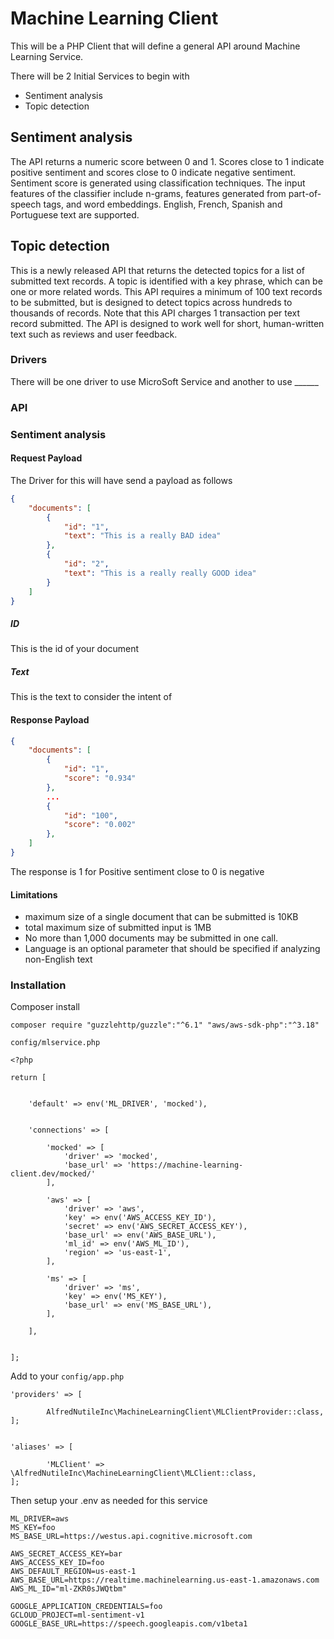 # Machine Learning Client

This will be a PHP Client that will define a general API around Machine Learning Service.
 

There will be 2 Initial Services to begin with

  * Sentiment analysis
  * Topic detection

## Sentiment analysis

The API returns a numeric score between 0 and 1. 
Scores close to 1 indicate positive sentiment and scores close to 0 indicate negative sentiment.
Sentiment score is generated using classification techniques. 
The input features of the classifier include n-grams, features generated 
from part-of-speech tags, and word embeddings. English, French, 
Spanish and Portuguese text are supported.


## Topic detection

This is a newly released API that returns the detected topics for a list of submitted 
text records. A topic is identified with a key phrase, which can be one or more related words. 
This API requires a minimum of 100 text records to be submitted, but is designed 
to detect topics across hundreds to thousands of records. Note that this API 
charges 1 transaction per text record submitted. 
The API is designed to work well for short, human-written text such as 
reviews and user feedback.


### Drivers

There will be one driver to use MicroSoft Service and another to use ______


### API

### Sentiment analysis


#### Request Payload

The Driver for this will have send a payload as follows

```json
{
    "documents": [
        {
            "id": "1",
            "text": "This is a really BAD idea"
        },
        {
            "id": "2",
            "text": "This is a really really GOOD idea"
        }
    ]
}
```

##### ID 

This is the id of your document

##### Text

This is the text to consider the intent of 


#### Response Payload

```json
{
    "documents": [
        {
            "id": "1",
            "score": "0.934"
        },
        ...
        {
            "id": "100",
            "score": "0.002"
        },
    ]
}
```

The response is 1 for Positive sentiment close to 0 is negative


#### Limitations

  * maximum size of a single document that can be submitted is 10KB
  * total maximum size of submitted input is 1MB
  * No more than 1,000 documents may be submitted in one call.
  * Language is an optional parameter that should be specified if analyzing non-English text
 
### Installation

Composer install
```
composer require "guzzlehttp/guzzle":"^6.1" "aws/aws-sdk-php":"^3.18"
```

`config/mlservice.php`


```
<?php

return [


    'default' => env('ML_DRIVER', 'mocked'),


    'connections' => [

        'mocked' => [
            'driver' => 'mocked',
            'base_url' => 'https://machine-learning-client.dev/mocked/'
        ],

        'aws' => [
            'driver' => 'aws',
            'key' => env('AWS_ACCESS_KEY_ID'),
            'secret' => env('AWS_SECRET_ACCESS_KEY'),
            'base_url' => env('AWS_BASE_URL'),
            'ml_id' => env('AWS_ML_ID'),
            'region' => 'us-east-1',
        ],

        'ms' => [
            'driver' => 'ms',
            'key' => env('MS_KEY'),
            'base_url' => env('MS_BASE_URL'),
        ],

    ],


];
```

Add to your `config/app.php`

```
'providers' => [
   
        AlfredNutileInc\MachineLearningClient\MLClientProvider::class,
];

        
'aliases' => [
       
        'MLClient' => \AlfredNutileInc\MachineLearningClient\MLClient::class,
];
```


Then setup your .env as needed for this service 

```
ML_DRIVER=aws
MS_KEY=foo
MS_BASE_URL=https://westus.api.cognitive.microsoft.com

AWS_SECRET_ACCESS_KEY=bar
AWS_ACCESS_KEY_ID=foo
AWS_DEFAULT_REGION=us-east-1
AWS_BASE_URL=https://realtime.machinelearning.us-east-1.amazonaws.com
AWS_ML_ID="ml-ZKR0sJWQtbm"

GOOGLE_APPLICATION_CREDENTIALS=foo
GCLOUD_PROJECT=ml-sentiment-v1
GOOGLE_BASE_URL=https://speech.googleapis.com/v1beta1

```